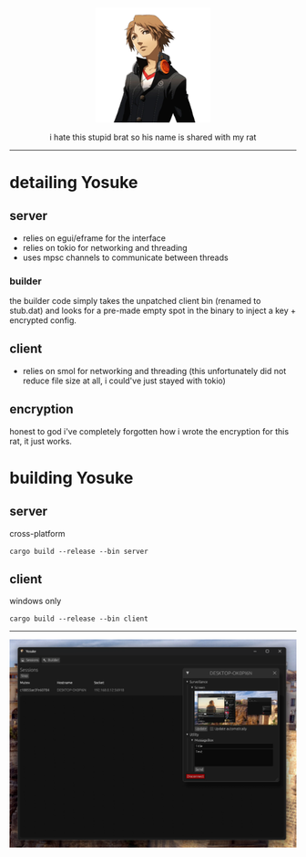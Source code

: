 <p align="center">
    <img alt="Yosuke Hanamura from Persona 4" src="./assets/yosuke.png" width="40%">
</p>
<p align="center">
    i hate this stupid brat so his name is shared with my rat
</p>

---

# detailing Yosuke
## server
- relies on egui/eframe for the interface
- relies on tokio for networking and threading
- uses mpsc channels to communicate between threads
### builder
the builder code simply takes the unpatched client bin (renamed to stub.dat) and looks for a pre-made empty spot in the binary to inject a key + encrypted config.
## client
- relies on smol for networking and threading (this unfortunately did not reduce file size at all, i could've just stayed with tokio)
## encryption
honest to god i've completely forgotten how i wrote the encryption for this rat, it just works.

# building Yosuke
## server
cross-platform
```
cargo build --release --bin server
```
## client
windows only
```
cargo build --release --bin client
```

---

<img alt="UI for Yosuke (the RAT)" src="./assets/preview.png">
